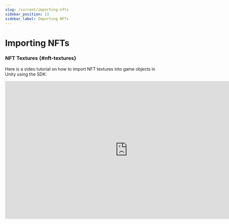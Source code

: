 ```yaml
---
slug: /current/importing-nfts
sidebar_position: 13
sidebar_label: Importing NFTs
---
```



# Importing NFTs

### NFT Textures {#nft-textures}

Here is a video tutorial on how to import NFT textures into game objects in Unity using the SDK:
<iframe width="800" height="450" src="https://www.youtube-nocookie.com/embed/jG5joXzBuh8" title="YouTube video player" frameborder="0" allow="accelerometer; autoplay; clipboard-write; encrypted-media; gyroscope; picture-in-picture" allowfullscreen></iframe>
